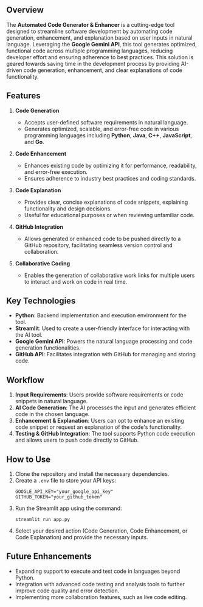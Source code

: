 ## Overview
The **Automated Code Generator & Enhancer** is a cutting-edge tool designed to streamline software development by automating code generation, enhancement, and explanation based on user inputs in natural language. Leveraging the **Google Gemini API**, this tool generates optimized, functional code across multiple programming languages, reducing developer effort and ensuring adherence to best practices. This solution is geared towards saving time in the development process by providing AI-driven code generation, enhancement, and clear explanations of code functionality.

## Features
1. **Code Generation**  
   - Accepts user-defined software requirements in natural language.
   - Generates optimized, scalable, and error-free code in various programming languages including **Python**, **Java**, **C++**, **JavaScript**, and **Go**.
   
2. **Code Enhancement**  
   - Enhances existing code by optimizing it for performance, readability, and error-free execution.
   - Ensures adherence to industry best practices and coding standards.
   
3. **Code Explanation**  
   - Provides clear, concise explanations of code snippets, explaining functionality and design decisions.
   - Useful for educational purposes or when reviewing unfamiliar code.
   
4. **GitHub Integration**  
   - Allows generated or enhanced code to be pushed directly to a GitHub repository, facilitating seamless version control and collaboration.

5. **Collaborative Coding**  
   - Enables the generation of collaborative work links for multiple users to interact and work on code in real time.

## Key Technologies
- **Python**: Backend implementation and execution environment for the tool.
- **Streamlit**: Used to create a user-friendly interface for interacting with the AI tool.
- **Google Gemini API**: Powers the natural language processing and code generation functionalities.
- **GitHub API**: Facilitates integration with GitHub for managing and storing code.

## Workflow
1. **Input Requirements**: Users provide software requirements or code snippets in natural language.
2. **AI Code Generation**: The AI processes the input and generates efficient code in the chosen language.
3. **Enhancement & Explanation**: Users can opt to enhance an existing code snippet or request an explanation of the code's functionality.
4. **Testing & GitHub Integration**: The tool supports Python code execution and allows users to push code directly to GitHub.

## How to Use
1. Clone the repository and install the necessary dependencies.
2. Create a `.env` file to store your API keys:
   ```
   GOOGLE_API_KEY="your_google_api_key"
   GITHUB_TOKEN="your_github_token"
   ```
3. Run the Streamlit app using the command:
   ```
   streamlit run app.py
   ```
4. Select your desired action (Code Generation, Code Enhancement, or Code Explanation) and provide the necessary inputs.

## Future Enhancements
- Expanding support to execute and test code in languages beyond Python.
- Integration with advanced code testing and analysis tools to further improve code quality and error detection.
- Implementing more collaboration features, such as live code editing.

